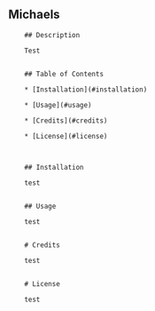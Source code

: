## Michaels


        ## Description

        Test


        ## Table of Contents

        * [Installation](#installation)

        * [Usage](#usage)

        * [Credits](#credits)

        * [License](#license)


    
        ## Installation

        test


        ## Usage

        test


        # Credits

        test


        # License

        test